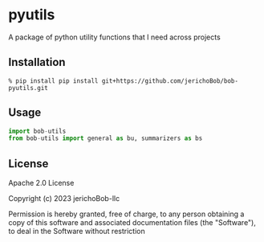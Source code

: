 # pyutils
A package of python utility functions that I need across projects

## Installation

```shell
% pip install pip install git+https://github.com/jerichoBob/bob-pyutils.git
```


## Usage

```python
import bob-utils
from bob-utils import general as bu, summarizers as bs
```

## License

Apache 2.0 License

Copyright (c) 2023 jerichoBob-llc

Permission is hereby granted, free of charge, to any person obtaining a copy of this software and associated documentation files (the "Software"), to deal in the Software without restriction

